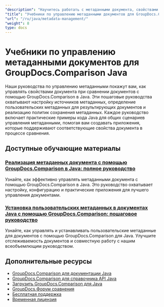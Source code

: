 ```yaml
---
"description": "Научитесь работать с метаданными документа, свойствами и конфигурацией метаданных в результатах сравнения с помощью GroupDocs.Comparison для Java."
"title": "Учебники по управлению метаданными документов для GroupDocs.Comparison Java"
"url": "/ru/java/metadata-management/"
"weight": 8
type: docs
---
```

# Учебники по управлению метаданными документов для GroupDocs.Comparison Java

Наши руководства по управлению метаданными покажут вам, как управлять свойствами документа при сравнении документов с помощью GroupDocs.Comparison в Java. Эти пошаговые руководства охватывают настройку источников метаданных, определение пользовательских метаданных для результирующих документов и реализацию политик сохранения метаданных. Каждое руководство включает практические примеры кода Java для общих сценариев управления метаданными, помогая вам создавать приложения, которые поддерживают соответствующие свойства документа в процессе сравнения.

## Доступные обучающие материалы

### [Реализация метаданных документа с помощью GroupDocs.Comparison в Java: полное руководство](./implement-metadata-groupdocs-comparison-java-guide/)
Узнайте, как эффективно управлять метаданными документа с помощью GroupDocs.Comparison в Java. Это руководство охватывает настройку, конфигурацию и практические приложения для лучшего управления документами.

### [Установка пользовательских метаданных в документах Java с помощью GroupDocs.Comparison: пошаговое руководство](./groupdocs-comparison-java-custom-metadata-guide/)
Узнайте, как управлять и устанавливать пользовательские метаданные для документов с помощью GroupDocs.Comparison для Java. Улучшите отслеживаемость документов и совместную работу с нашим всеобъемлющим руководством.

## Дополнительные ресурсы

- [GroupDocs.Comparison для документации Java](https://docs.groupdocs.com/comparison/java/)
- [GroupDocs.Comparison для справочника API Java](https://reference.groupdocs.com/comparison/java/)
- [Загрузить GroupDocs.Comparison для Java](https://releases.groupdocs.com/comparison/java/)
- [GroupDocs.Форум сравнения](https://forum.groupdocs.com/c/comparison)
- [Бесплатная поддержка](https://forum.groupdocs.com/)
- [Временная лицензия](https://purchase.groupdocs.com/temporary-license/)